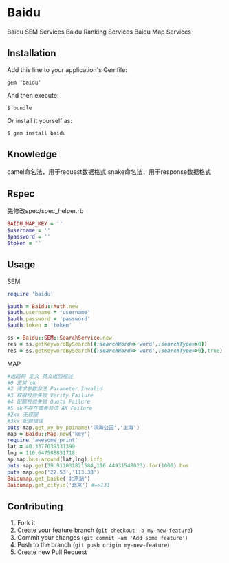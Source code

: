 # Baidu

Baidu SEM Services
Baidu Ranking Services
Baidu Map Services

## Installation

Add this line to your application's Gemfile:

    gem 'baidu'

And then execute:

    $ bundle

Or install it yourself as:

    $ gem install baidu

## Knowledge
camel命名法，用于request数据格式
snake命名法，用于response数据格式

## Rspec
先修改spec/spec_helper.rb

```ruby
BAIDU_MAP_KEY = ''
$username = ''
$password = ''
$token = ''

```

## Usage

SEM

```ruby
require 'baidu'

$auth = Baidu::Auth.new
$auth.username = 'username'
$auth.password = 'password'
$auth.token = 'token'

ss = Baidu::SEM::SearchService.new
res = ss.getKeywordBySearch({:searchWord=>'word',:searchType=>0})
res = ss.getKeywordBySearch({:searchWord=>'word',:searchType=>0},true) #debug=true
```

MAP

```ruby
#返回码 定义 英文返回描述
#0 正常 ok
#2 请求参数非法 Parameter Invalid
#3 权限校验失败 Verify Failure
#4 配额校验失败 Quota Failure
#5 ak不存在或者非法 AK Failure
#2xx 无权限
#3xx 配额错误
puts map.get_xy_by_poiname('滨海公园','上海')
map = Baidu::Map.new('key')
require 'awesome_print'
lat = 40.3377039331399
lng = 116.647588831718
ap map.bus.around(lat,lng).info
puts map.get(39.911031821584,116.44931548023).for(1000).bus
puts map.geo('22.53','113.38')
Baidumap.get_baike('北京站')
Baidumap.get_cityid('北京') #=>131
```

## Contributing

1. Fork it
2. Create your feature branch (`git checkout -b my-new-feature`)
3. Commit your changes (`git commit -am 'Add some feature'`)
4. Push to the branch (`git push origin my-new-feature`)
5. Create new Pull Request